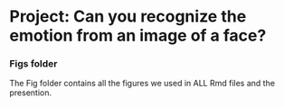 # Project: Can you recognize the emotion from an image of a face?


### Figs folder

The Fig folder contains all the figures we used in ALL Rmd files and the presention.
